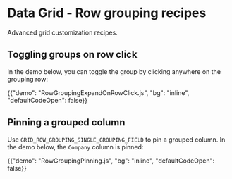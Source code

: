 # Data Grid - Row grouping recipes

<p class="description">Advanced grid customization recipes.</p>

## Toggling groups on row click

In the demo below, you can toggle the group by clicking anywhere on the grouping row:

{{"demo": "RowGroupingExpandOnRowClick.js", "bg": "inline", "defaultCodeOpen": false}}

## Pinning a grouped column

Use `GRID_ROW_GROUPING_SINGLE_GROUPING_FIELD` to pin a grouped column. In the demo below, the `Company` column is pinned:

{{"demo": "RowGroupingPinning.js", "bg": "inline", "defaultCodeOpen": false}}
